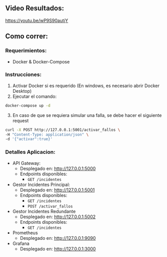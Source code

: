 ## Video Resultados:

https://youtu.be/wP9S90autjY

## Como correr:

### Requerimientos:
  - Docker & Docker-Compose

### Instrucciones:
 1. Activar Docker si es requerido (En windows, es necesario abrir Docker Desktop)
 2. Ejecutar el comando:
```bash
docker-compose up -d
``` 
 3. En caso de que se requiera simular una falla, se debe hacer el siguiente request
```bash
curl -X POST http://127.0.0.1:5001/activar_fallos \
-H "Content-Type: application/json" \
-d '{"activar":true}'
``` 

### Detalles Aplicacion:
- API Gateway:
  - Desplegado en: http://127.0.0.1:5000
  - Endpoints disponibles:
    - `GET /incidentes`
- Gestor Incidentes Principal:
  - Desplegado en: http://127.0.0.1:5001
  - Endpoints disponibles:
    - `GET /incidentes`
    - `POST /activar_fallos`
- Gestor Incidentes Redundante
  - Desplegado en: http://127.0.0.1:5002
  - Endpoints disponibles:
    - `GET /incidentes`
- Prometheus
  - Desplegado en: http://127.0.0.1:9090
- Grafana
  - Desplegado en: http://127.0.0.1:3000
